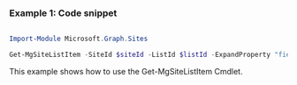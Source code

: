 ### Example 1: Code snippet

```powershell

Import-Module Microsoft.Graph.Sites

Get-MgSiteListItem -SiteId $siteId -ListId $listId -ExpandProperty "fields(`$select=Name,Color,Quantity)" 

```
This example shows how to use the Get-MgSiteListItem Cmdlet.

